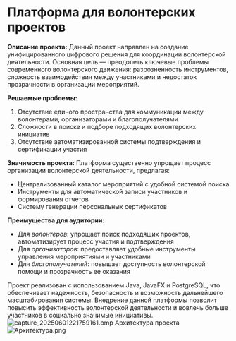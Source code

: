# Платформа для волонтерских проектов
**Описание проекта:** Данный проект направлен на создание унифицированного цифрового решения для координации волонтерской деятельности. Основная цель — преодолеть ключевые проблемы современного волонтерского движения: разрозненность инструментов, сложность взаимодействия между участниками и недостаток прозрачности в организации мероприятий.

**Решаемые проблемы:**
1. Отсутствие единого пространства для коммуникации между волонтерами, организаторами и благополучателями
2. Сложности в поиске и подборе подходящих волонтерских инициатив
3. Отсутствие автоматизированной системы подтверждения и сертификации участия

**Значимость проекта:**
Платформа существенно упрощает процесс организации волонтерской деятельности, предлагая:
- Централизованный каталог мероприятий с удобной системой поиска
- Инструменты для автоматической записи участников и формирования отчетов
- Систему генерации персональных сертификатов

**Преимущества для аудитории:**
- Для *волонтеров*: упрощает поиск подходящих проектов, автоматизирует процесс участия и подтверждения
- Для *организаторов*: предоставляет удобные инструменты управления мероприятиями и участниками
- Для *благополучателей*: повышает доступность волонтерской помощи и прозрачность ее оказания

Проект реализован с использованием Java, JavaFX и PostgreSQL, что обеспечивает надежность, безопасность и возможность дальнейшего масштабирования системы. Внедрение данной платформы позволит повысить эффективность волонтерской деятельности и вовлечь больше участников в социально значимые инициативы.
![capture_20250601221759161.bmp](src%2Fmain%2Fjava%2Fmodel%2Fcapture_20250601221759161.bmp)
Архитектура проекта
![Архитектура.png](Img%2F%C0%F0%F5%E8%F2%E5%EA%F2%F3%F0%E0.png)